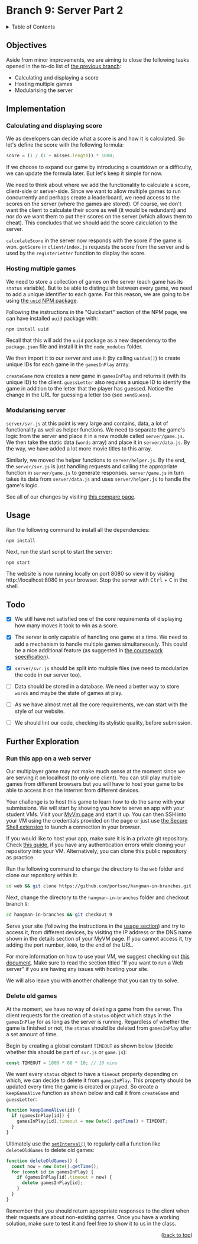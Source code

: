 <div id="top"></div>

<!-- BRANCH TITLE -->

# Branch 9: Server Part 2

<!-- TABLE OF CONTENTS -->
<details>
  <summary>Table of Contents</summary>
  <ol>
    <li><a href="#objectives">Objectives</a></li>
    <li><a href="#implementation">Implementation</a>
      <ol>
        <li><a href="#calculating-and-displaying-score">Calculating and displaying score</a></li>
        <li><a href="#hosting-multiple-games">Hosting multiple games</a></li>
        <li><a href="#modularising-server">Modularising server</a></li>
      </ol>
    <li><a href="#usage">Usage</a></li>
    <li><a href="#todo">Todo</a></li>
    <li><a href="#further-exploration">Further Exploration</a>
      <ol>
        <li><a href="#run-this-app-on-a-web-server">Run this app on a web server</a></li>
        <li><a href="#delete-old-games">Delete old games</a></li>
      </ol>
    </li>
  </ol>
</details>

## Objectives

Aside from minor improvements, we are aiming to close the following tasks opened in the to-do list of [the previous branch](https://github.com/portsoc/hangman-in-branches/tree/8#todo):

- Calculating and displaying a score
- Hosting multiple games
- Modularising the server

## Implementation

### Calculating and displaying score

We as developers can decide what a score is and how it is calculated.
So let's define the score with the following formula:

```js
score = (1 / (1 + misses.length)) * 1000;
```

If we choose to expand our game by introducing a countdown or a difficulty, we can update the formula later.
But let's keep it simple for now.

We need to think about where we add the functionality to calculate a score, client-side or server-side.
Since we want to allow multiple games to run concurrently and perhaps create a leaderboard, we need access to the scores on the server (where the games are stored).
Of course, we don't want the client to calculate their score as well (it would be redundant) and nor do we want them to put their scores on the server (which allows them to cheat).
This concludes that we should add the score calculation to the server.

`calculateScore` in the server now responds with the score if the game is won.
`getScore` in `client/index.js` requests the score from the server and is used by the `registerLetter` function to display the score.

### Hosting multiple games

We need to store a collection of games on the server (each game has its `status` variable).
But to be able to distinguish between every game, we need to add a unique identifier to each game.
For this reason, we are going to be using [the `uuid` NPM package](https://www.npmjs.com/package/uuid).

Following the instructions in the "Quickstart" section of the NPM page, we can have installed `uuid` package with:

```bash
npm install uuid
```

Recall that this will add the `uuid` package as a new dependency to the `package.json` file and install it in the `node_modules` folder.

We then import it to our server and use it (by calling `uuidv4()`) to create unique IDs for each game in the `gamesInPlay` array.

`createGame` now creates a new game in `gamesInPlay` and returns it (with its unique ID) to the client.
`guessLetter` also requires a unique ID to identify the game in addition to the letter that the player has guessed.
Notice the change in the URL for guessing a letter too (see `sendGuess`).

### Modularising server

`server/svr.js` at this point is very large and contains, data, a lot of functionality as well as helper functions.
We need to separate the game's logic from the server and place it in a new module called `server/game.js`.
We then take the static data (`words` array) and place it in `server/data.js`.
By the way, we have added a lot more movie titles to this array.

Similarly, we moved the helper functions to `server/helper.js`.
By the end, the `server/svr.js` is just handling requests and calling the appropriate function in `server/game.js` to generate responses.
`server/game.js` in turn takes its data from `server/data.js` and uses `server/helper.js` to handle the game's logic.

See all of our changes by visiting [this compare page](https://github.com/portsoc/hangman-in-branches/compare/8...9?diff=split).

## Usage

Run the following command to install all the dependencies:

```
npm install
```

Next, run the start script to start the server:

```
npm start
```

The website is now running locally on port 8080 so view it by visiting http://localhost:8080 in your browser.
Stop the server with <kbd>Ctrl</kbd> + <kbd>C</kbd> in the shell.

## Todo

- [x] We still have not satisfied one of the core requirements of displaying how many moves it took to win as a score.

- [x] The server is only capable of handling one game at a time. We need to add a mechanism to handle multiple games simultaneously. This could be a nice additional feature (as suggested in [the coursework specification](https://docs.google.com/document/d/1cF3u2ldutHaBAzFOEsnVwfKrnPTylOrn-hAGFSDWca8/edit)).

- [x] `server/svr.js` should be split into multiple files (we need to modularize the code in our server too).

- [ ] Data should be stored in a database. We need a better way to store `words` and maybe the state of games at play.

- [ ] As we have almost met all the core requirements, we can start with the style of our website.

- [ ] We should lint our code, checking its stylistic quality, before submission.

## Further Exploration

### Run this app on a web server

Our multiplayer game may not make much sense at the moment since we are serving it on localhost (to only one client).
You can still play multiple games from different browsers but you will have to host your game to be able to access it on the internet from different devices.

Your challenge is to host this game to learn how to do the same with your submissions.
We will start by showing you how to serve an app with your student VMs.
Visit your [MyVm page](http://port.ac.uk/myvm) and start it up.
You can then SSH into your VM using the credentials provided on the page or just use [the Secure Shell extension](https://chrome.google.com/webstore/detail/secure-shell/iodihamcpbpeioajjeobimgagajmlibd?hl=en) to launch a connection in your browser.

If you would like to host your app, make sure it is in a private git repository.
Check [this guide](https://docs.github.com/en/get-started/getting-started-with-git/about-remote-repositories), if you have any authentication errors while cloning your repository into your VM.
Alternatively, you can clone this public repository as practice.

Run the following command to change the directory to the `web` folder and clone our repository within it:

```bash
cd web && git clone https://github.com/portsoc/hangman-in-branches.git
```

Next, change the directory to the `hangman-in-branches` folder and checkout branch `9`:

```bash
cd hangman-in-branches && git checkout 9
```

Serve your site (following the instructions in the [usage section](#usage)) and try to access it, from different devices, by visiting the IP address or the DNS name shown in the details section of your MyVM page.
If you cannot access it, try adding the port number, `8080`, to the end of the URL.

For more information on how to use your VM, we suggest checking out [this document](https://docs.google.com/document/d/1zqvC5jOoXQlXggKZkEC025H-N6k7HxdTHpsy0Iylt0c/edit).
Make sure to read the section titled "If you want to run a Web server" if you are having any issues with hosting your site.

We will also leave you with another challenge that you can try to solve.

### Delete old games

At the moment, we have no way of deleting a game from the server.
The client requests for the creation of a `status` object which stays in the `gamesInPlay` for as long as the server is running.
Regardless of whether the game is finished or not, the `status` should be deleted from `gamesInPlay` after a set amount of time.

Begin by creating a global constant `TIMEOUT` as shown below (decide whether this should be part of `svr.js` or `game.js`):

```js
const TIMEOUT = 1000 * 60 * 10; // 10 mins
```

We want every `status` object to have a `timeout` property depending on which, we can decide to delete it from `gamesInPlay`.
This property should be updated every time the game is created or played.
So create a `keepGameAlive` function as shown below and call it from `createGame` and `guessLetter`:

```js
function keepGameAlive(id) {
  if (gamesInPlay[id]) {
    gamesInPlay[id].timeout = new Date().getTime() + TIMEOUT;
  }
}
```

Ultimately use the [`setInterval()`](https://developer.mozilla.org/en-US/docs/Web/API/setInterval) to regularly call a function like `deleteOldGames` to delete old games:

```js
function deleteOldGames() {
  const now = new Date().getTime();
  for (const id in gamesInPlay) {
    if (gamesInPlay[id].timeout < now) {
      delete gamesInPlay[id];
    }
  }
}
```

Remember that you should return appropriate responses to the client when their requests are about non-existing games.
Once you have a working solution, make sure to test it and feel free to show it to us in the class.

<p align="right">(<a href="#top">back to top</a>)</p>
